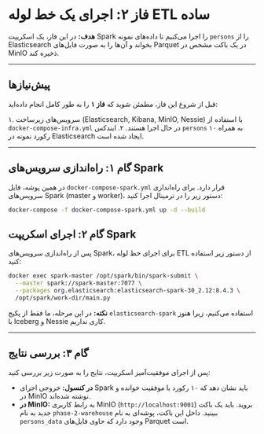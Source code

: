 # فاز ۲: اجرای یک خط لوله ETL ساده

**هدف:** در این فاز، یک اسکریپت Spark را اجرا می‌کنیم تا داده‌های نمونه `persons` را از Elasticsearch بخواند و آن‌ها را به صورت فایل‌های Parquet در یک باکت مشخص در MinIO ذخیره کند.

---

## پیش‌نیازها

قبل از شروع این فاز، مطمئن شوید که **فاز ۱** را به طور کامل انجام داده‌اید:

۱. سرویس‌های زیرساخت (Elasticsearch, Kibana, MinIO, Nessie) با استفاده از `docker-compose-infra.yml` در حال اجرا هستند.
۲. ایندکس `persons` به همراه ۱۰ رکورد نمونه در Elasticsearch ایجاد شده است.

---

## گام ۱: راه‌اندازی سرویس‌های Spark

در همین پوشه، فایل `docker-compose-spark.yml` قرار دارد. برای راه‌اندازی سرویس‌های Spark (master و worker)، دستور زیر را در ترمینال اجرا کنید:

```bash
docker-compose -f docker-compose-spark.yml up -d --build
```

## گام ۲: اجرای اسکریپت Spark

پس از راه‌اندازی سرویس‌های Spark، برای اجرای خط لوله ETL از دستور زیر استفاده کنید:

```bash
docker exec spark-master /opt/spark/bin/spark-submit \
  --master spark://spark-master:7077 \
  --packages org.elasticsearch:elasticsearch-spark-30_2.12:8.4.3 \
  /opt/spark/work-dir/main.py
```

**نکته:** در این مرحله، ما فقط از پکیج `elasticsearch-spark` استفاده می‌کنیم، زیرا هنوز با Iceberg و Nessie کاری نداریم.

---

## گام ۳: بررسی نتایج

پس از اجرای موفقیت‌آمیز اسکریپت، نتایج را به صورت زیر بررسی کنید:

*   **در کنسول:** خروجی اجرای Spark باید نشان دهد که ۱۰ رکورد با موفقیت خوانده و در MinIO نوشته شده‌اند.
*   **در MinIO:** به رابط کاربری MinIO (`http://localhost:9001`) بروید. باید یک باکت جدید به نام `phase-2-warehouse` ببینید. داخل این باکت، پوشه‌ای به نام `persons_data` وجود دارد که حاوی فایل‌های Parquet است.

```